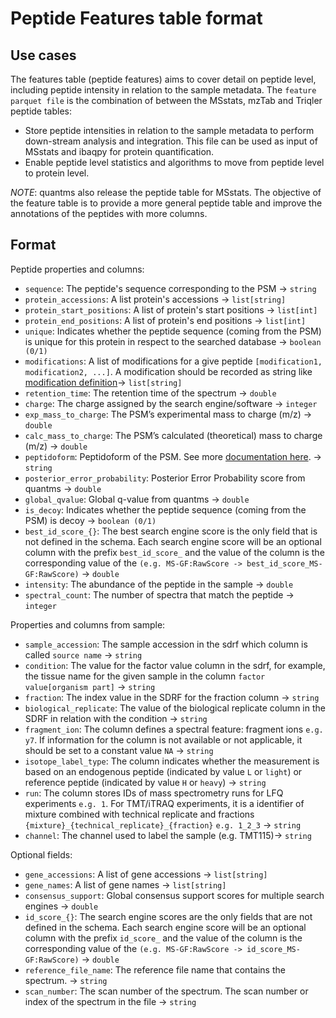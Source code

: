# Peptide Features table format

## Use cases

The features table (peptide features) aims to cover detail on peptide level, including peptide intensity in relation to the sample metadata. The `feature parquet file` is the combination of between the MSstats, mzTab and Triqler peptide tables:

- Store peptide intensities in relation to the sample metadata to perform down-stream analysis and integration. This file can be used as input of MSstats and ibaqpy for protein quantification. 
- Enable peptide level statistics and algorithms to move from peptide level to protein level.

*NOTE*: quantms also release the peptide table for MSstats. The objective of the feature table is to provide a more general peptide table and improve the annotations of the peptides with more columns. 

## Format

Peptide properties and columns: 

- `sequence`: The peptide's sequence corresponding to the PSM -> `string`
- `protein_accessions`: A list protein's accessions -> `list[string]` 
- `protein_start_positions`: A list of protein's start positions -> `list[int]`
- `protein_end_positions`: A list of protein's end positions -> `list[int]`
- `unique`: Indicates whether the peptide sequence (coming from the PSM) is unique for this protein in respect to the searched database -> `boolean (0/1)`
- `modifications`: A list of modifications for a give peptide `[modification1, modification2, ...]`. A modification should be recorded as string like [modification definition](README.md#modifications)-> `list[string]`
- `retention_time`: The retention time of the spectrum -> `double`
- `charge`: The charge assigned by the search engine/software -> `integer`
- `exp_mass_to_charge`: The PSM’s experimental mass to charge (m/z) -> `double`
- `calc_mass_to_charge`: The PSM’s calculated (theoretical) mass to charge (m/z) -> `double`
- `peptidoform`: Peptidoform of the PSM. See more [documentation here](README.md#peptidoform). -> `string`
- `posterior_error_probability`: Posterior Error Probability score from quantms -> `double`
- `global_qvalue`: Global q-value from quantms -> `double`
- `is_decoy`: Indicates whether the peptide sequence (coming from the PSM) is decoy -> `boolean (0/1)`
- `best_id_score_{}`: The best search engine score is the only field that is not defined in the schema. Each search engine score will be an optional column with the prefix `best_id_score_` and the value of the column is the corresponding value of the `(e.g. MS-GF:RawScore -> best_id_score_MS-GF:RawScore)` -> `double`
- `intensity`: The abundance of the peptide in the sample -> `double`
- `spectral_count`: The number of spectra that match the peptide -> `integer`

Properties and columns from sample: 

- `sample_accession`: The sample accession in the sdrf which column is called `source name` -> `string`
- `condition`: The value for the factor value column in the sdrf, for example, the tissue name for the given sample in the column `factor value[organism part]` -> `string`
- `fraction`: The index value in the SDRF for the fraction column -> `string`
- `biological_replicate`: The value of the biological replicate column in the SDRF in relation with the condition -> `string`
- `fragment_ion`: The column defines a spectral feature: fragment ions `e.g. y7`. If information for the column is not available or not applicable, it should be set to a constant value `NA` -> `string`
- `isotope_label_type`: The column indicates whether the measurement is based on an endogenous peptide (indicated by value `L` or `light`) or reference peptide (indicated by value `H` or `heavy`) -> `string`
- `run`: The column stores IDs of mass spectrometry runs for LFQ experiments `e.g. 1`. For TMT/iTRAQ experiments, it is a identifier of mixture combined with technical replicate and fractions `{mixture}_{technical_replicate}_{fraction}` `e.g. 1_2_3` -> `string`
- `channel`: The channel used to label the sample (e.g. TMT115)-> `string`

Optional fields:

- `gene_accessions`: A list of gene accessions -> `list[string]`
- `gene_names`: A list of gene names -> `list[string]`
- `consensus_support`: Global consensus support scores for multiple search engines -> `double`
- `id_score_{}`: The search engine scores are the only fields that are not defined in the schema. Each search engine score will be an optional column with the prefix `id_score_` and the value of the column is the corresponding value of the `(e.g. MS-GF:RawScore -> id_score_MS-GF:RawScore)` -> `double`
- `reference_file_name`: The reference file name that contains the spectrum. -> `string` 
- `scan_number`: The scan number of the spectrum. The scan number or index of the spectrum in the file -> `string` 
